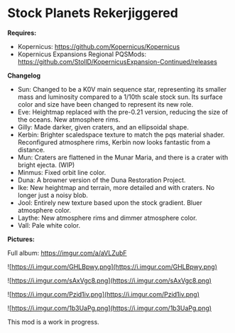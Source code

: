 # Stock Planets Rekerjiggered

**Requires:**
* Kopernicus: https://github.com/Kopernicus/Kopernicus
* Kopernicus Expansions Regional PQSMods: https://github.com/StollD/KopernicusExpansion-Continued/releases

**Changelog**

* Sun: Changed to be a K0V main sequence star, representing its smaller mass and luminosity compared to a 1/10th scale stock sun. Its surface color and size have been changed to represent its new role.
* Eve: Heightmap replaced with the pre-0.21 version, reducing the size of the oceans. New atmosphere rims.
* Gilly: Made darker, given craters, and an ellipsoidal shape.
* Kerbin: Brighter scaledspace texture to match the pqs material shader. Reconfigured atmosphere rims, Kerbin now looks fantastic from a distance.
* Mun: Craters are flattened in the Munar Maria, and there is a crater with bright ejecta. (WIP)
* Minmus: Fixed orbit line color.
* Duna: A browner version of the Duna Restoration Project.
* Ike: New heightmap and terrain, more detailed and with craters. No longer just a noisy blob.
* Jool: Entirely new texture based upon the stock gradient. Bluer atmosphere color.
* Laythe: New atmosphere rims and dimmer atmosphere color. 
* Vall: Pale white color.

**Pictures:**

Full album: https://imgur.com/a/aVLZubF

![https://i.imgur.com/GHLBpwy.png](https://i.imgur.com/GHLBpwy.png)

![https://i.imgur.com/sAxVgc8.png](https://i.imgur.com/sAxVgc8.png)

![https://i.imgur.com/Pzid1iv.png](https://i.imgur.com/Pzid1iv.png)

![https://i.imgur.com/1b3UaPg.png](https://i.imgur.com/1b3UaPg.png)

This mod is a work in progress.
